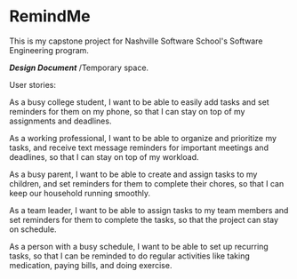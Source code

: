 # RemindMe
This is my capstone project for Nashville Software School's Software Engineering program.


***Design Document*** /Temporary space.

User stories:

As a busy college student, I want to be able to easily add tasks and set reminders for them on my phone, so that I can stay on top of my assignments and deadlines.

As a working professional, I want to be able to organize and prioritize my tasks, and receive text message reminders for important meetings and deadlines, so that I can stay on top of my workload.

As a busy parent, I want to be able to create and assign tasks to my children, and set reminders for them to complete their chores, so that I can keep our household running smoothly.

As a team leader, I want to be able to assign tasks to my team members and set reminders for them to complete the tasks, so that the project can stay on schedule.

As a person with a busy schedule, I want to be able to set up recurring tasks, so that I can be reminded to do regular activities like taking medication, paying bills, and doing exercise.
